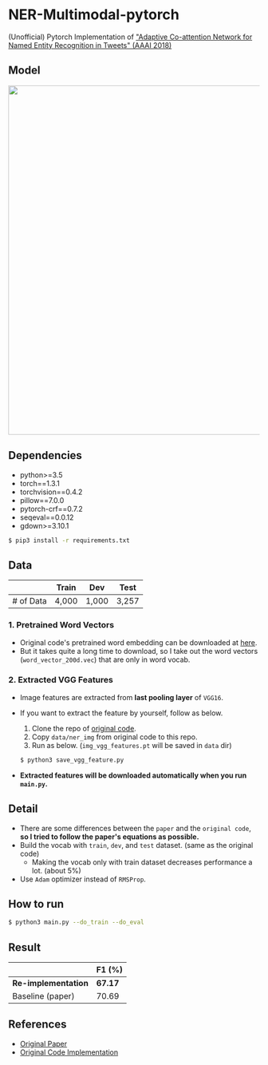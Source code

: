 # NER-Multimodal-pytorch

(Unofficial) Pytorch Implementation of ["Adaptive Co-attention Network for Named Entity Recognition in Tweets" (AAAI 2018)](https://www.aaai.org/ocs/index.php/AAAI/AAAI18/paper/view/16432)

## Model

<p float="left" align="center">
    <img width="700" src="https://user-images.githubusercontent.com/28896432/76892333-de934800-68cd-11ea-93ff-16cb22a5cc3f.png" />  
</p>

## Dependencies

- python>=3.5
- torch==1.3.1
- torchvision==0.4.2
- pillow==7.0.0
- pytorch-crf==0.7.2
- seqeval==0.0.12
- gdown>=3.10.1

```bash
$ pip3 install -r requirements.txt
```

## Data

|           | Train | Dev   | Test  |
| --------- | ----- | ----- | ----- |
| # of Data | 4,000 | 1,000 | 3,257 |

### 1. Pretrained Word Vectors

- Original code's pretrained word embedding can be downloaded at [here](https://pan.baidu.com/s/1boSlljL#list/path=%2F).
- But it takes quite a long time to download, so I take out the word vectors (`word_vector_200d.vec`) that are only in word vocab.

### 2. Extracted VGG Features

- Image features are extracted from **last pooling layer** of `VGG16`.
- If you want to extract the feature by yourself, follow as below.

  1. Clone the repo of [original code](https://github.com/jlfu/NERmultimodal).
  2. Copy `data/ner_img` from original code to this repo.
  3. Run as below. (`img_vgg_features.pt` will be saved in `data` dir)

  ```bash
  $ python3 save_vgg_feature.py
  ```

- **Extracted features will be downloaded automatically when you run `main.py`.**

## Detail

- There are some differences between the `paper` and the `original code`, **so I tried to follow the paper's equations as possible.**
- Build the vocab with `train`, `dev`, and `test` dataset. (same as the original code)
  - Making the vocab only with train dataset decreases performance a lot. (about 5%)
- Use `Adam` optimizer instead of `RMSProp`.

## How to run

```bash
$ python3 main.py --do_train --do_eval
```

## Result

|                       | F1 (%)    |
| --------------------- | --------- |
| **Re-implementation** | **67.17** |
| Baseline (paper)      | 70.69     |

## References

- [Original Paper](https://www.aaai.org/ocs/index.php/AAAI/AAAI18/paper/view/16432)
- [Original Code Implementation](https://github.com/jlfu/NERmultimodal)
